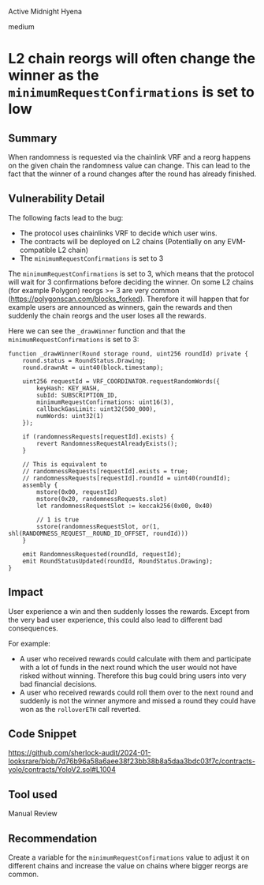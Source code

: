 Active Midnight Hyena

medium

# L2 chain reorgs will often change the winner as the `minimumRequestConfirmations` is set to low

## Summary

When randomness is requested via the chainlink VRF and a reorg happens on the given chain the randomness value can change. This can lead to the fact that the winner of a round changes after the round has already finished.

## Vulnerability Detail

The following facts lead to the bug:

- The protocol uses chainlinks VRF to decide which user wins.
- The contracts will be deployed on L2 chains (Potentially on any EVM-compatible L2 chain)
- The `minimumRequestConfirmations` is set to 3

The `minimumRequestConfirmations` is set to 3, which means that the protocol will wait for 3 confirmations before deciding the winner. On some L2 chains (for example Polygon) reorgs >= 3 are very common (https://polygonscan.com/blocks_forked). Therefore it will happen that for example users are announced as winners, gain the rewards and then suddenly the chain reorgs and the user loses all the rewards.

Here we can see the `_drawWinner` function and that the `minimumRequestConfirmations` is set to 3:

```solidity
function _drawWinner(Round storage round, uint256 roundId) private {
    round.status = RoundStatus.Drawing;
    round.drawnAt = uint40(block.timestamp);

    uint256 requestId = VRF_COORDINATOR.requestRandomWords({
        keyHash: KEY_HASH,
        subId: SUBSCRIPTION_ID,
        minimumRequestConfirmations: uint16(3),
        callbackGasLimit: uint32(500_000),
        numWords: uint32(1)
    });

    if (randomnessRequests[requestId].exists) {
        revert RandomnessRequestAlreadyExists();
    }

    // This is equivalent to
    // randomnessRequests[requestId].exists = true;
    // randomnessRequests[requestId].roundId = uint40(roundId);
    assembly {
        mstore(0x00, requestId)
        mstore(0x20, randomnessRequests.slot)
        let randomnessRequestSlot := keccak256(0x00, 0x40)

        // 1 is true
        sstore(randomnessRequestSlot, or(1, shl(RANDOMNESS_REQUEST__ROUND_ID_OFFSET, roundId)))
    }

    emit RandomnessRequested(roundId, requestId);
    emit RoundStatusUpdated(roundId, RoundStatus.Drawing);
}
```

## Impact

User experience a win and then suddenly losses the rewards. Except from the very bad user experience, this could also lead to different bad consequences.

For example:

- A user who received rewards could calculate with them and participate with a lot of funds in the next round which the user would not have risked without winning. Therefore this bug could bring users into very bad financial decisions.
- A user who received rewards could roll them over to the next round and suddenly is not the winner anymore and missed a round they could have won as the `rolloverETH` call reverted.

## Code Snippet

https://github.com/sherlock-audit/2024-01-looksrare/blob/7d76b96a58a6aee38f23bb38b8a5daa3bdc03f7c/contracts-yolo/contracts/YoloV2.sol#L1004

## Tool used

Manual Review

## Recommendation

Create a variable for the `minimumRequestConfirmations` value to adjust it on different chains and increase the value on chains where bigger reorgs are common.